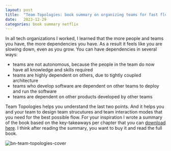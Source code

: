 ```yaml
---
layout: post
title:  "Team Topologies: book summary on organizing teams for fast flow"
date:   2023-12-29
categories: book summary netflix
---
```


In all tech organizations I worked, I learned that the more people and teams you have, the more dependencies you have. As a result it feels like you are slowing down, even as you grow.
You can have dependencies in several ways:
- teams are not autonomous, because the people in the team do now have all knowledge and skills required
- teams are highly dependent on others, due to tightly coupled architecture
- teams who develop software are dependent on other teams to deploy and run the software
- teams are dependent on other products developed by other teams

Team Topologies helps you understand the last two points. And it helps you and your team to design team strucutures and team interaction modes that you need for the best possible flow.
For your inspiration I wrote a summary of the book based on the key-takeaways per chapter that you can [download here](https://github.com/arjenderuiter/arjenderuiter.github.io/files/13794087/Summary_of_Team_Topologies.pdf). 
I think after reading the summary, you want to buy it and read the full book.

![bn-team-topologies-cover](https://github.com/arjenderuiter/arjenderuiter.github.io/assets/5676977/19f4aa6c-840f-4dd4-a381-886dff34363b)
